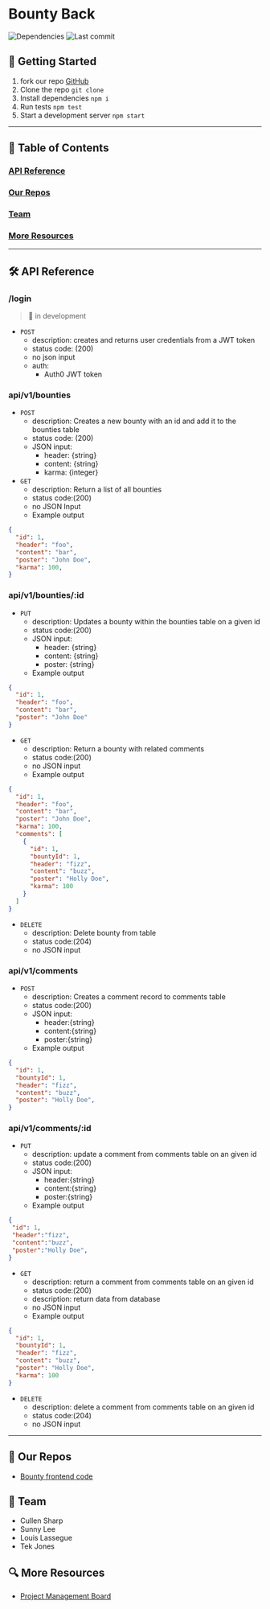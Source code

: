 # Bounty Back

![Dependencies](https://david-dm.org/Creams-Quad/bounty-back.svg)
![Last commit](https://img.shields.io/github/last-commit/Creams-Quad/bounty-back)

## 🚀 Getting Started

1. fork our repo [GitHub](https://github.com/Creams-Quad/bounty-back)
1. Clone the repo `git clone`
1. Install dependencies `npm i`
1. Run tests `npm test`
1. Start a development server `npm start`

---

## 📖 Table of Contents

### [API Reference](#🛠-API-Reference)

### [Our Repos](#🚧-Our-Repos)

### [Team](#🏡-Team)

### [More Resources](#🔍-More-Resources)

---

## 🛠 API Reference

### /login

> 🚧 in development

- `POST`
  - description: creates and returns user credentials from a JWT token
  - status code: (200)
  - no json input
  - auth:
    - Auth0 JWT token

### api/v1/bounties

- `POST`
  - description: Creates a new bounty with an id and add it to the bounties table
  - status code: (200)
  - JSON input:
    - header: {string}
    - content: {string}
    - karma: {integer}
- `GET`
  - description: Return a list of all bounties
  - status code:(200)
  - no JSON Input
  - Example output

```JSON
{
  "id": 1,
  "header": "foo",
  "content": "bar",
  "poster": "John Doe",
  "karma": 100,
}
```

### api/v1/bounties/:id

- `PUT`
  - description: Updates a bounty within the bounties table on a given id
  - status code:(200)
  - JSON input:
    - header: {string}
    - content: {string}
    - poster: {string}  
  - Example output

```JSON
{ 
  "id": 1,
  "header": "foo",
  "content": "bar",
  "poster": "John Doe"
}
```

- `GET`
  - description: Return a bounty with related comments
  - status code:(200)
  - no JSON input
  - Example output

```JSON
{
  "id": 1,
  "header": "foo",
  "content": "bar",
  "poster": "John Doe",
  "karma": 100,
  "comments": [
    {
      "id": 1,     
      "bountyId": 1,
      "header": "fizz",
      "content": "buzz",
      "poster": "Holly Doe",
      "karma": 100
    }
  ]
}

```

- `DELETE`
  - description: Delete bounty from table
  - status code:(204)
  - no JSON input
  
### api/v1/comments

- `POST`
  - description: Creates a comment record to comments table
  - status code:(200)
  - JSON input:
    - header:{string}
    - content:{string}
    - poster:{string}
  - Example output

```JSON
{
  "id": 1,
  "bountyId": 1,
  "header": "fizz",
  "content": "buzz",
  "poster": "Holly Doe",
}
```

### api/v1/comments/:id

- `PUT`
  - description: update a comment from comments table on an given id
  - status code:(200)
  - JSON input:
    - header:{string}
    - content:{string}
    - poster:{string}
  - Example output

```JSON
{
 "id": 1,
 "header":"fizz",
 "content":"buzz",
 "poster":"Holly Doe",
}
```

- `GET`
  - description: return a comment from comments table on an given id
  - status code:(200)
  - description: return data from database
  - no JSON input
  - Example output

```JSON
{
  "id": 1,     
  "bountyId": 1,
  "header": "fizz",
  "content": "buzz",
  "poster": "Holly Doe",
  "karma": 100
}
```

- `DELETE`
  - description: delete a comment from comments table on an given id
  - status code:(204)
  - no JSON input

---

## 🚧 Our Repos

- [Bounty frontend code](https://github.com/Creams-Quad/bounty-front)

## 🏡 Team

- Cullen Sharp
- Sunny Lee
- Louis Lassegue
- Tek Jones

## 🔍 More Resources

- [Project Management Board](https://www.notion.so/Cream-Squad-2eecc388ea1a4a70b6992435f3e885a8)
